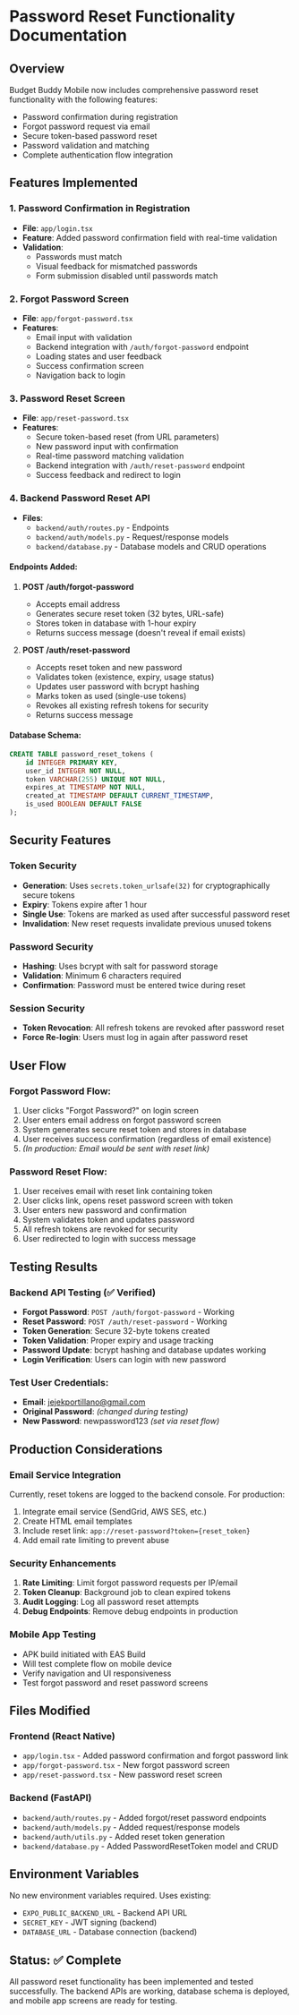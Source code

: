 # Password Reset Functionality Documentation

## Overview
Budget Buddy Mobile now includes comprehensive password reset functionality with the following features:

- Password confirmation during registration
- Forgot password request via email
- Secure token-based password reset
- Password validation and matching
- Complete authentication flow integration

## Features Implemented

### 1. Password Confirmation in Registration
- **File**: `app/login.tsx`
- **Feature**: Added password confirmation field with real-time validation
- **Validation**: 
  - Passwords must match
  - Visual feedback for mismatched passwords
  - Form submission disabled until passwords match

### 2. Forgot Password Screen
- **File**: `app/forgot-password.tsx`
- **Features**:
  - Email input with validation
  - Backend integration with `/auth/forgot-password` endpoint
  - Loading states and user feedback
  - Success confirmation screen
  - Navigation back to login

### 3. Password Reset Screen
- **File**: `app/reset-password.tsx`
- **Features**:
  - Secure token-based reset (from URL parameters)
  - New password input with confirmation
  - Real-time password matching validation
  - Backend integration with `/auth/reset-password` endpoint
  - Success feedback and redirect to login

### 4. Backend Password Reset API
- **Files**: 
  - `backend/auth/routes.py` - Endpoints
  - `backend/auth/models.py` - Request/response models
  - `backend/database.py` - Database models and CRUD operations

#### Endpoints Added:
1. **POST /auth/forgot-password**
   - Accepts email address
   - Generates secure reset token (32 bytes, URL-safe)
   - Stores token in database with 1-hour expiry
   - Returns success message (doesn't reveal if email exists)

2. **POST /auth/reset-password**
   - Accepts reset token and new password
   - Validates token (existence, expiry, usage status)
   - Updates user password with bcrypt hashing
   - Marks token as used (single-use tokens)
   - Revokes all existing refresh tokens for security
   - Returns success message

#### Database Schema:
```sql
CREATE TABLE password_reset_tokens (
    id INTEGER PRIMARY KEY,
    user_id INTEGER NOT NULL,
    token VARCHAR(255) UNIQUE NOT NULL,
    expires_at TIMESTAMP NOT NULL,
    created_at TIMESTAMP DEFAULT CURRENT_TIMESTAMP,
    is_used BOOLEAN DEFAULT FALSE
);
```

## Security Features

### Token Security
- **Generation**: Uses `secrets.token_urlsafe(32)` for cryptographically secure tokens
- **Expiry**: Tokens expire after 1 hour
- **Single Use**: Tokens are marked as used after successful password reset
- **Invalidation**: New reset requests invalidate previous unused tokens

### Password Security
- **Hashing**: Uses bcrypt with salt for password storage
- **Validation**: Minimum 6 characters required
- **Confirmation**: Password must be entered twice during reset

### Session Security
- **Token Revocation**: All refresh tokens are revoked after password reset
- **Force Re-login**: Users must log in again after password reset

## User Flow

### Forgot Password Flow:
1. User clicks "Forgot Password?" on login screen
2. User enters email address on forgot password screen
3. System generates secure reset token and stores in database
4. User receives success confirmation (regardless of email existence)
5. *(In production: Email would be sent with reset link)*

### Password Reset Flow:
1. User receives email with reset link containing token
2. User clicks link, opens reset password screen with token
3. User enters new password and confirmation
4. System validates token and updates password
5. All refresh tokens are revoked for security
6. User redirected to login with success message

## Testing Results

### Backend API Testing (✅ Verified)
- **Forgot Password**: `POST /auth/forgot-password` - Working
- **Reset Password**: `POST /auth/reset-password` - Working
- **Token Generation**: Secure 32-byte tokens created
- **Token Validation**: Proper expiry and usage tracking
- **Password Update**: bcrypt hashing and database updates working
- **Login Verification**: Users can login with new password

### Test User Credentials:
- **Email**: jejekportillano@gmail.com
- **Original Password**: *(changed during testing)*
- **New Password**: newpassword123 *(set via reset flow)*

## Production Considerations

### Email Service Integration
Currently, reset tokens are logged to the backend console. For production:
1. Integrate email service (SendGrid, AWS SES, etc.)
2. Create HTML email templates
3. Include reset link: `app://reset-password?token={reset_token}`
4. Add email rate limiting to prevent abuse

### Security Enhancements
1. **Rate Limiting**: Limit forgot password requests per IP/email
2. **Token Cleanup**: Background job to clean expired tokens
3. **Audit Logging**: Log all password reset attempts
4. **Debug Endpoints**: Remove debug endpoints in production

### Mobile App Testing
- APK build initiated with EAS Build
- Will test complete flow on mobile device
- Verify navigation and UI responsiveness
- Test forgot password and reset password screens

## Files Modified

### Frontend (React Native)
- `app/login.tsx` - Added password confirmation and forgot password link
- `app/forgot-password.tsx` - New forgot password screen
- `app/reset-password.tsx` - New password reset screen

### Backend (FastAPI)
- `backend/auth/routes.py` - Added forgot/reset password endpoints
- `backend/auth/models.py` - Added request/response models
- `backend/auth/utils.py` - Added reset token generation
- `backend/database.py` - Added PasswordResetToken model and CRUD

## Environment Variables
No new environment variables required. Uses existing:
- `EXPO_PUBLIC_BACKEND_URL` - Backend API URL
- `SECRET_KEY` - JWT signing (backend)
- `DATABASE_URL` - Database connection (backend)

## Status: ✅ Complete
All password reset functionality has been implemented and tested successfully. The backend APIs are working, database schema is deployed, and mobile app screens are ready for testing.